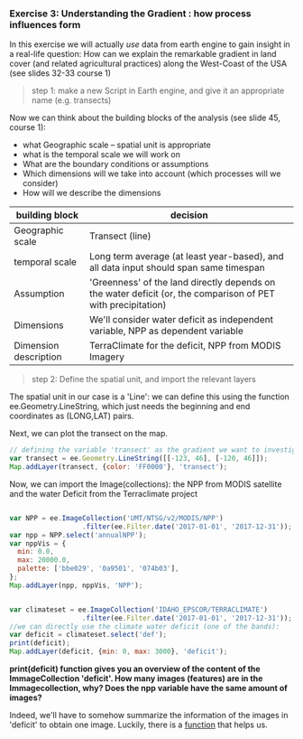 ### Exercise 3: Understanding the Gradient : how process influences form

In this exercise we will actually *use* data from earth engine to gain insight in a real-life question: 
How can we explain the remarkable gradient in land cover (and related agricultural practices) along the West-Coast of the USA (see slides 32-33 course 1)



> step 1: make a new Script in Earth engine, and give it an appropriate name (e.g. transects)




Now we can think about the building blocks of the analysis (see slide 45, course 1): 
- what Geographic scale – spatial unit is appropriate
- what is the temporal scale we will work on
- What are the boundary conditions or assumptions
- Which dimensions will we take into account (which processes will we consider)
- How will we describe the dimensions


| building block  |  decision |
|---|---|
| Geographic scale |  Transect (line) |
| temporal scale |  Long term average (at least year-based), and all data input should span same timespan |
| Assumption | 'Greenness' of the land directly depends on the water deficit (or, the comparison of PET with precipitation)  |
| Dimensions | We'll consider water deficit as independent variable, NPP as dependent variable |
| Dimension description | TerraClimate for the deficit, NPP from MODIS Imagery |




> step 2: Define the spatial unit, and import the relevant layers



The spatial unit in our case is a 'Line': we can define this using the function ee.Geometry.LineString, which just needs the beginning and end coordinates as (LONG,LAT) pairs. 

Next, we can plot the transect on the map. 

```javascript
// defining the variable 'transect' as the gradient we want to investigate:  
var transect = ee.Geometry.LineString([[-123, 46], [-120, 46]]);
Map.addLayer(transect, {color: 'FF0000'}, 'transect');
```

Now, we can import the Image(collections): the NPP from MODIS satellite and the water Deficit from the Terraclimate project

```javascript

var NPP = ee.ImageCollection('UMT/NTSG/v2/MODIS/NPP')
                  .filter(ee.Filter.date('2017-01-01', '2017-12-31'));
var npp = NPP.select('annualNPP');
var nppVis = {
  min: 0.0,
  max: 20000.0,
  palette: ['bbe029', '0a9501', '074b03'],
};
Map.addLayer(npp, nppVis, 'NPP');


var climateset = ee.ImageCollection('IDAHO_EPSCOR/TERRACLIMATE')
                  .filter(ee.Filter.date('2017-01-01', '2017-12-31'));
//we can directly use the climate water deficit (one of the bands):
var deficit = climateset.select('def');
print(deficit);
Map.addLayer(deficit, {min: 0, max: 3000}, 'deficit');

```

**print(deficit) function gives you an overview of the content of the ImmageCollection 'deficit'. How many images (features) are in the Immagecollection, why? Does the npp variable have the same amount of images?**



Indeed, we'll have to somehow summarize the information of the images in 'deficit' to obtain one image. Luckily, there is a [function](https://developers.google.com/earth-engine/images/Reduce_ImageCollection.png) that helps us.


